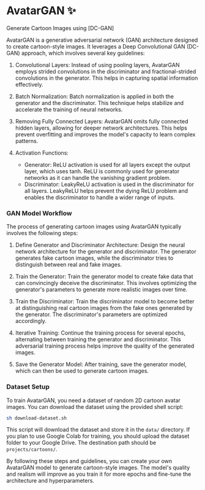 # AvatarGAN ✨

Generate Cartoon Images using [DC-GAN]

AvatarGAN is a generative adversarial network (GAN) architecture designed to create cartoon-style images. It leverages a Deep Convolutional GAN (DC-GAN) approach, which involves several key guidelines:

1. Convolutional Layers: Instead of using pooling layers, AvatarGAN employs strided convolutions in the discriminator and fractional-strided convolutions in the generator. This helps in capturing spatial information effectively.

2. Batch Normalization: Batch normalization is applied in both the generator and the discriminator. This technique helps stabilize and accelerate the training of neural networks.

3. Removing Fully Connected Layers: AvatarGAN omits fully connected hidden layers, allowing for deeper network architectures. This helps prevent overfitting and improves the model's capacity to learn complex patterns.

4. Activation Functions:
   - Generator: ReLU activation is used for all layers except the output layer, which uses tanh. ReLU is commonly used for generator networks as it can handle the vanishing gradient problem.
   - Discriminator: LeakyReLU activation is used in the discriminator for all layers. LeakyReLU helps prevent the dying ReLU problem and enables the discriminator to handle a wider range of inputs.

### GAN Model Workflow

The process of generating cartoon images using AvatarGAN typically involves the following steps:

1. Define Generator and Discriminator Architecture: Design the neural network architecture for the generator and discriminator. The generator generates fake cartoon images, while the discriminator tries to distinguish between real and fake images.

2. Train the Generator: Train the generator model to create fake data that can convincingly deceive the discriminator. This involves optimizing the generator's parameters to generate more realistic images over time.

3. Train the Discriminator: Train the discriminator model to become better at distinguishing real cartoon images from the fake ones generated by the generator. The discriminator's parameters are optimized accordingly.

4. Iterative Training: Continue the training process for several epochs, alternating between training the generator and discriminator. This adversarial training process helps improve the quality of the generated images.

5. Save the Generator Model: After training, save the generator model, which can then be used to generate cartoon images.

### Dataset Setup

To train AvatarGAN, you need a dataset of random 2D cartoon avatar images. You can download the dataset using the provided shell script:

```bash
sh download-dataset.sh
```

This script will download the dataset and store it in the `data/` directory. If you plan to use Google Colab for training, you should upload the dataset folder to your Google Drive. The destination path should be `projects/cartoons/`.

By following these steps and guidelines, you can create your own AvatarGAN model to generate cartoon-style images. The model's quality and realism will improve as you train it for more epochs and fine-tune the architecture and hyperparameters.




